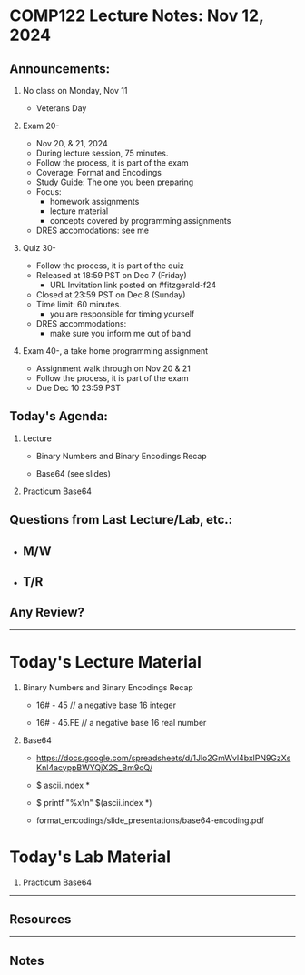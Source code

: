 # COMP122 Lecture Notes: Nov 12, 2024

## Announcements:

   1. No class on Monday, Nov 11
      - Veterans Day

   1. Exam 20-
      - Nov 20, & 21, 2024
      - During lecture session, 75 minutes. 
      - Follow the process, it is part of the exam
      - Coverage:  Format and Encodings
      - Study Guide: The one you been preparing
      - Focus: 
         - homework assignments
         - lecture material
         - concepts covered by programming assignments
      - DRES accomodations: see me

   1. Quiz 30-
      - Follow the process, it is part of the quiz
      - Released at 18:59 PST on Dec 7 (Friday)
        * URL Invitation link posted on #fitzgerald-f24
      - Closed at 23:59 PST on Dec 8 (Sunday)
      - Time limit: 60 minutes.
        * you are responsible for timing yourself
      - DRES accommodations:
        * make sure you inform me out of band

   1. Exam 40-, a take home programming assignment
      - Assignment walk through on Nov 20 & 21
      - Follow the process, it is part of the exam
      - Due Dec 10 23:59 PST


## Today's Agenda:

  1. Lecture
     * Binary Numbers and Binary Encodings Recap

     * Base64 (see slides)

  1. Practicum Base64

## Questions from Last Lecture/Lab, etc.:
   * M/W
     - 

   * T/R
     - 


## Any Review?

---
# Today's Lecture Material

  1. Binary Numbers and Binary Encodings Recap
     -  16# - 45   //  a negative base 16 integer

     -  16# - 45.FE // a negative base 16 real number


  1. Base64
     - https://docs.google.com/spreadsheets/d/1Jlo2GmWvl4bxlPN9GzXsKnl4acyppBWYQjX2S_Bm9oQ/

     - $ ascii.index \*
     - $ printf "%x\n" $(ascii.index \*)

     - format_encodings/slide_presentations/base64-encoding.pdf


# Today's Lab Material

  1. Practicum Base64


---
## Resources


---
<!-- This section for student's to place their own notes. -->
<!-- This section will not be updated by the Professor.   -->

## Notes  


